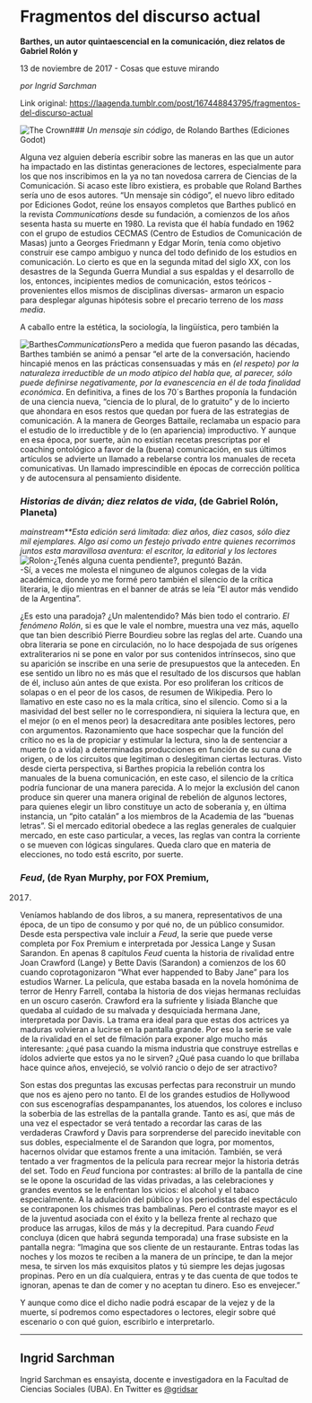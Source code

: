 # Fragmentos del discurso actual

**Barthes, un autor quintaescencial en la comunicación, diez relatos de Gabriel Rolón y**

13 de noviembre de 2017 - Cosas que estuve mirando

_por Ingrid Sarchman_

Link original: https://laagenda.tumblr.com/post/167448843795/fragmentos-del-discurso-actual

![The Crown](https://64.media.tumblr.com/2434c81859775df06466d6599acb2df7/tumblr_inline_pk0fn2TWXX1t6q87u_500.jpg)###  *Un mensaje sin
código*, de Rolando Barthes (Ediciones Godot)

Alguna vez alguien
debería escribir sobre las maneras en las que un autor ha impactado
en las distintas generaciones de lectores, especialmente para los que
nos inscribimos en la ya no tan novedosa carrera de Ciencias de la
Comunicación. Si acaso este libro existiera, es probable que Roland
Barthes sería uno de esos autores. “Un mensaje sin código”, el
nuevo libro editado por Ediciones Godot, reúne los ensayos completos
que Barthes publicó en la revista *Communications* desde su
fundación, a comienzos de los años sesenta hasta su muerte en 1980.
La revista que él había fundado en 1962 con el grupo de estudios
CECMAS (Centro de Estudios de Comunicación de Masas) junto a Georges
Friedmann y Edgar Morín, tenía como objetivo construir ese campo
ambiguo y nunca del todo definido de los estudios en comunicación. 
Lo cierto es que en la segunda mitad del siglo XX, con los desastres
de la Segunda Guerra Mundial a sus espaldas y el desarrollo de los,
entonces, incipientes medios de comunicación, estos teóricos
-provenientes ellos mismos de disciplinas diversas- armaron un
espacio para desplegar algunas hipótesis sobre el precario terreno
de los *mass media*. 


A caballo entre la
estética, la sociología, la lingüística, pero también la


![Barthes](https://64.media.tumblr.com/0b99084d7049711de0a3ec76ba90c61a/tumblr_inline_pk0fn3q3el1t6q87u_400.jpg)*Communications*Pero a medida que fueron
pasando las décadas, Barthes también se animó a pensar “el arte
de la conversación, haciendo hincapié menos en las prácticas
consensuadas y más en *(el respeto) por la naturaleza irreductible
de un modo atípico del habla que, al parecer, sólo puede definirse
negativamente, por la evanescencia en él de toda finalidad
económica*. En definitiva, a fines de los 70´s Barthes proponía
la fundación de una ciencia nueva, “ciencia de lo plural, de lo
gratuito” y de lo incierto que ahondara en esos restos que quedan
por fuera de las estrategias de comunicación. A la manera de Georges
Battaile, reclamaba un espacio para el estudio de lo irreductible y
de lo (en apariencia) improductivo. Y aunque en esa época, por
suerte, aún no existían recetas prescriptas por el coaching
ontológico a favor de la (buena) comunicación, en sus últimos
artículos se advierte un llamado a rebelarse contra los manuales de
receta comunicativas. Un llamado imprescindible en épocas de
corrección política y de autocensura al pensamiento disidente.

### *Historias de diván; diez relatos de vida*, (de Gabriel Rolón, Planeta)

*mainstream**Esta edición será limitada:
diez años, diez casos, sólo diez mil ejemplares. Algo así como un
festejo privado entre quienes recorrimos juntos esta maravillosa
aventura: el escritor, la editorial y los lectores*![Rolon](https://64.media.tumblr.com/84dcbb403796544d9121aec3ca9dec9c/tumblr_inline_pk0fn3SkS01t6q87u_250.jpg)-¿Tenés alguna cuenta
pendiente?, preguntó Bazán.  
-Sí, a veces me molesta
el ninguneo de algunos colegas de la vida académica, donde yo me
formé pero también el silencio de la crítica literaria, le dijo
mientras en el banner de atrás se leía “El autor más vendido de
la Argentina”.

¿Es esto una paradoja?
¿Un malentendido? Más bien todo el contrario. *El fenómeno
Rolón*, si es que le vale el nombre, muestra una vez más,
aquello que tan bien describió Pierre Bourdieu sobre las reglas del
arte. Cuando una obra literaria se pone en circulación, no lo hace
despojada de sus orígenes extraliterarios ni se pone en valor por
sus contenidos intrínsecos, sino que su aparición se inscribe en
una serie de presupuestos que la anteceden. En ese sentido un libro
no es más que el resultado de los discursos que hablan de él,
incluso aún antes de que exista. Por eso proliferan los críticos de
solapas o en el peor de los casos, de resumen de Wikipedia. Pero lo
llamativo en este caso no es la mala crítica, sino el silencio. Como
si a la masividad del best seller no le correspondiera, ni siquiera
la lectura que, en el mejor (o en el menos peor) la desacreditara
ante posibles lectores, pero con argumentos. Razonamiento que hace
sospechar que la función del crítico no es la de propiciar y
estimular la lectura, sino la de sentenciar a muerte (o a vida) a
determinadas producciones en función de su cuna de origen, o de los
circuitos que legitiman o deslegitiman ciertas lecturas. Visto desde
cierta perspectiva, si Barthes propicia la rebelión contra los
manuales de la buena comunicación, en este caso, el silencio de la
crítica podría funcionar de una manera parecida. A lo mejor la
exclusión del canon produce sin querer una manera original de
rebelión de algunos lectores, para quienes elegir un libro
constituye un acto de soberanía y, en última instancia, un “pito
catalán” a los miembros de la Academia de las “buenas letras”.
Si el mercado editorial obedece a las reglas generales de cualquier
mercado, en este caso particular, a veces, las reglas van contra la
corriente o se mueven con lógicas singulares. Queda claro que en
materia de elecciones, no todo está escrito, por suerte.

### *Feud*, (de Ryan Murphy, por FOX Premium,
2017)

Veníamos hablando de dos
libros, a su manera, representativos de una época, de un tipo de
consumo y por qué no, de un público consumidor. Desde esta
perspectiva vale incluir a *Feud*, la serie que puede verse completa
por Fox Premium e interpretada por Jessica Lange y Susan Sarandon. En
apenas 8 capítulos *Feud* cuenta la historia de rivalidad entre Joan
Crawford (Lange) y Bette Davis (Sarandon) a comienzos de los 60
cuando coprotagonizaron “What ever happended to Baby Jane” para
los estudios Warner. La película, que estaba basada en la novela
homónima de terror de Henry Farrell, contaba la historia de dos
viejas hermanas recluidas en un oscuro caserón. Crawford era la
sufriente  y lisiada Blanche que quedaba al cuidado de su malvada y
desquiciada hermana Jane, interpretada por Davis. La trama era ideal
para que estas dos actrices ya maduras volvieran a lucirse en la
pantalla grande. Por eso la serie se vale de la rivalidad en el set
de filmación para exponer algo mucho más interesante: ¿qué pasa
cuando la misma industria que construye estrellas e ídolos advierte
que estos ya no le sirven? ¿Qué pasa cuando lo que brillaba hace
quince años, envejeció, se volvió rancio o dejo de ser atractivo? 




Son estas dos preguntas
las excusas perfectas para reconstruir un mundo que nos es ajeno pero
no tanto. El de los grandes estudios de Hollywood con sus
escenografías despampanantes, los atuendos, los colores e incluso la
soberbia de las estrellas de la pantalla grande. Tanto es así, que
más de una vez el espectador se verá tentado a recordar las caras
de las verdaderas Crawford y Davis para sorprenderse del parecido
inevitable con sus dobles, especialmente el de Sarandon que logra, por
momentos, hacernos olvidar que estamos frente a una imitación.
También, se verá tentado a ver fragmentos de la película para
recrear mejor la historia detrás del set. Todo en *Feud* funciona por
contrastes: al brillo de la pantalla de cine se le opone la oscuridad
de las vidas privadas, a las celebraciones y grandes eventos se le
enfrentan los vicios: el alcohol y el tabaco especialmente. A la
adulación del público y los periodistas del espectáculo se
contraponen los chismes tras bambalinas. Pero el contraste mayor es
el de la juventud asociada con el éxito y la belleza frente al
rechazo que produce las arrugas, kilos de más y la decrepitud. Para
cuando *Feud* concluya (dicen que habrá segunda temporada) una frase
subsiste en la pantalla negra: “Imagina que sos cliente de un
restaurante. Entras todas las noches y los mozos te reciben a la
manera de un príncipe, te dan la mejor mesa, te sirven los más
exquisitos platos y tú siempre les dejas jugosas propinas. Pero en
un día cualquiera, entras y te das cuenta de que todos te ignoran,
apenas te dan de comer y no aceptan tu dinero. Eso es envejecer.” 


Y
aunque como dice el dicho nadie podrá escapar de la vejez y de la
muerte, sí podremos como espectadores o lectores, elegir sobre qué
escenario o con qué guion, escribirlo e interpretarlo.



---

Ingrid Sarchman
---------------

 Ingrid Sarchman es ensayista, docente e investigadora en la Facultad de Ciencias Sociales (UBA). En Twitter es [@gridsar](https://twitter.com/gridsar%E2%80%9D%20target=)

